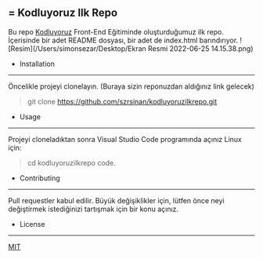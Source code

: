 = Kodluyoruz Ilk Repo
---
Bu repo [Kodluyoruz](https://www.kodluyoruz.org) Front-End Eğitiminde oluşturduğumuz ilk repo. İçerisinde bir adet README dosyası, bir adet de index.html barındırıyor.
![Resim](/Users/simonsezar/Desktop/Ekran Resmi 2022-06-25 14.15.38.png)

- Installation
---
Öncelikle projeyi clonelayın. (Buraya sizin reponuzdan aldığınız link gelecek)
> git clone https://github.com/szrsinan/kodluyoruzilkrepo.git

- Usage
---
Projeyi cloneladıktan sonra Visual Studio Code programında açınız
Linux için:
> cd kodluyoruzilkrepo
> code.

- Contributing
---
Pull requestler kabul edilir. Büyük değişiklikler için, lütfen önce neyi değiştirmek istediğinizi tartışmak için bir konu açınız. 

- License
---
[MIT](choosealicense.com/licenses/mit/)



